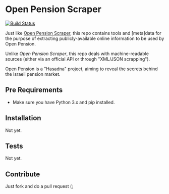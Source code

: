 # Open Pension Scraper

[![Build Status][travis-image]][travis-url]

Just like [Open Pension Scraper](https://github.com/nirgn975/open_pension_scraper#readme),
this repo contains tools and [meta]data for the purpose of extracting publicly-available
online information to be used by Open Pension.

Unlike *Open Pension Scraper*, this repo deals with machine-readable sources (either via an official
API or through "XML/JSON scrapping").

Open Pension is a "Hasadna" project, aiming to reveal the secrets behind the Israeli pension market.

## Pre Requirements

* Make sure you have Python 3.x and pip installed.

## Installation

Not yet.

## Tests

Not yet.

## Contribute

Just fork and do a pull request (;

[travis-image]: https://api.travis-ci.org/nirgn975/open-pension-net-scraper.svg?branch=master
[travis-url]: https://travis-ci.org/nirgn975/open-pension-net-scraper


